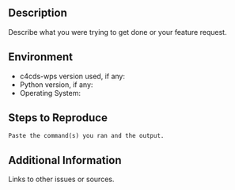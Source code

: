 ## Description

Describe what you were trying to get done or your feature request.

## Environment

* c4cds-wps version used, if any:
* Python version, if any:
* Operating System:

## Steps to Reproduce

```
Paste the command(s) you ran and the output.
```

## Additional Information

Links to other issues or sources.
